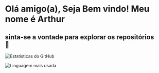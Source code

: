 <h1>Olá amigo(a), Seja Bem vindo! Meu nome é Arthur</h1> 
<h2>sinta-se a vontade para explorar os repositórios 👋</h2>

![Estatísticas do GitHub](https://github-readme-stats.vercel.app/api?username=Artdev2004&show_icons=true&theme=radical)


![Linguagem mais usada](https://github-readme-stats.vercel.app/api/top-langs/?username=Artdev2004&layout=compact)







